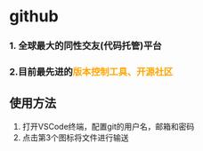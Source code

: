 # github
### 1. 全球最大的同性交友(代码托管)平台
### 2.目前最先进的<font color=orange >版本控制工具、开源社区</font>
## 使用方法
1. 打开VSCode终端，配置git的用户名，邮箱和密码
2. 点击第3个图标将文件进行输送